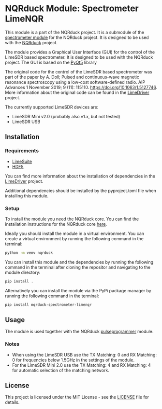# NQRduck Module: Spectrometer LimeNQR

This module is a part of the NQRduck project. It is a submodule of the [spectrometer module](https://github.com/nqrduck/nqrduck-spectrometer) for the NQRduck project. It is designed to be used with the [NQRduck](https://github.com/nqrduck) project.

The module provides a Graphical User Interface (GUI) for the control of the LimeSDR based spectrometer. It is designed to be used with the NQRduck project. The GUI is based on the [PyQt5](https://pypi.org/project/PyQt5/) library

The  original code for the control of the LimeSDR based spectrometer was part of the paper by A. Doll; Pulsed and continuous-wave magnetic resonance spectroscopy using a low-cost software-defined radio. AIP Advances 1 November 2019; 9 (11): 115110. <https://doi.org/10.1063/1.5127746>. More information about the original code can be found in the [LimeDriver](https://github.com/nqrduck/limedriver) project.

The currently supported LimeSDR devices are:

- LimeSDR Mini v2.0 (probably also v1.x, but not tested)
- LimeSDR USB

## Installation

### Requirements

- [LimeSuite](https://wiki.myriadrf.org/Lime_Suite)
- [HDF5](https://www.hdfgroup.org/solutions/hdf5/)

You can find more information about the installation of dependencies in the [LimeDriver](https://github.com/nqrduck/limedriver) project.

Additional dependencies should be installed  by the pyproject.toml file when installing this module.

### Setup

To install the module you need the NQRduck core. You can find the installation instructions for the NQRduck core [here](https://github.com/nqrduck/nqrduck).

Ideally you should install the module in a virtual environment. You can create a virtual environment by running the following command in the terminal:

```bash
python -m venv nqrduck
```

You can install this module and the dependencies by running the following command in the terminal after cloning the repositor and navigating to the module directory:

```bash
pip install .
```

Alternatively you can install the module via the PyPi package manager by running the following command in the terminal:

```bash
pip install nqrduck-spectrometer-limenqr
```

## Usage

The module is used together with the NQRduck [pulseprogrammer](htpps://github.com/nqrduck-pulseprogrammer) module.

### Notes

- When using the LimeSDR USB use the TX Matching: 0 and RX Matching: 0 for  frequencies below  1.5GHz in the settings of the module.
- For the LimeSDR Mini 2.0 use the TX Matching: 4 and RX Matching: 4 for automatic selection of the matching  network.

## License

This project is licensed under the MIT License - see the [LICENSE](LICENSE) file for details.
